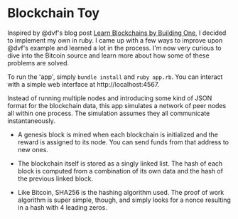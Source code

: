 # Blockchain Toy

Inspired by @dvf's blog post [Learn Blockchains by Building One](https://hackernoon.com/learn-blockchains-by-building-one-117428612f46), I decided to implement my own in ruby. I came up with a few ways to improve upon @dvf's example and learned a lot in the process. I'm now very curious to dive into the Bitcoin source and learn more about how some of these problems are solved.

To run the 'app', simply `bundle install` and `ruby app.rb`. You can interact with a simple web interface at http://localhost:4567.

Instead of running multiple nodes and introducing some kind of JSON format for the blockchain data, this app simulates a network of peer nodes all within one process. The simulation assumes they all communicate instantaneously.

- A genesis block is mined when each blockchain is initialized and the reward is assigned to its node. You can send funds from that address to new ones.

- The blockchain itself is stored as a singly linked list. The hash of each block is computed from a combination of its own data and the hash of the previous linked block.

- Like Bitcoin, SHA256 is the hashing algorithm used. The proof of work algorithm is super simple, though, and simply looks for a nonce resulting in a hash with 4 leading zeros.

